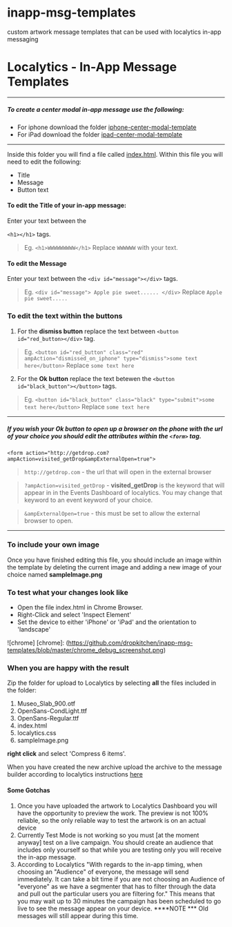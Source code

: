 # inapp-msg-templates
custom artwork message  templates that can be used with localytics in-app messaging

# Localytics - In-App Message Templates

___

##### To create a center modal in-app message use the following:

- For iphone download the folder [iphone-center-modal-template]
- For iPad download the folder [ipad-center-modal-template]
___

Inside this folder you will find a file called [index.html].
Within this file you will need to edit the following: 

  - Title
  - Message
  - Button text

#### To edit the **Title** of your in-app message:
Enter your text between the 

`<h1></h1>` tags.

>Eg. `<h1>WWWWWWWWW</h1>` Replace `WWWWWW` with your text.

#### To edit the **Message**
Enter your text between the `<div id="message"></div>` tags.

>Eg. 
    ```<div id="message">
        Apple pie sweet......
    </div>```
Replace ```Apple pie sweet.....```
    
### To edit the text within the **buttons**

1. For the **dismiss button** replace the text between `<button id="red_button></div>` tag.

>Eg. `<button id="red_button" class="red" ampAction="dismissed_on_iphone" type="dismiss">some text here</button>`
Replace `some text here`

2. For the **Ok button** replace the text betewen the `<button id="black_button"></button>` tags.
>Eg. `<button id="black_button" class="black" type="submit">some text here</button>`
Replace `some text here`
---
##### If you wish your **Ok button to open up a browser** on the phone with the url of your choice you should edit the attributes within the `<form>` tag.

```<form action="http://getdrop.com?ampAction=visited_getDrop&ampExternalOpen=true">```

>`http://getdrop.com` - the url that will open in the external browser

>`?ampAction=visited_getDrop` - **visited_getDrop** is the keyword that will appear in in the Events Dashboard of localytics.  You may change that keyword to an event keyword of your choice.

>`&ampExternalOpen=true` - this must be set to allow the external browser to open. 
___

### To include your own image

Once you have finished editing this file, you should include an image within the template by deleting the current image and adding a new image of your choice named **sampleImage.png**

### To test what your changes look like

- Open the file index.html in Chrome Browser. 
- Right-Click and select 'Inspect Element'
- Set the device to either 'iPhone' or 'iPad' and the orientation to 'landscape'

![chrome]
[chrome]: (https://github.com/dropkitchen/inapp-msg-templates/blob/master/chrome_debug_screenshot.png)

### When you are happy with the result 
Zip the folder for upload to Localytics by selecting **all** the files included in the folder: 

1. Museo_Slab_900.otf
2. OpenSans-CondLight.ttf
3. OpenSans-Regular.ttf
4. index.html
5. localytics.css
6. sampleImage.png

**right click** and select 'Compress 6 items'.

When you have created the new archive upload the archive to the message builder according to localytics instructions [here]

#### Some Gotchas

1. Once you have uploaded the artwork to Localytics Dashboard you will have the opportunity to preview the work.  The preview is not 100% reliable, so the only reliable way to test the artwork is on an actual device
2. Currently Test Mode is not working so you must [at the moment anyway] test on a live campaign.  You should create an audience that includes only yourself so that while you are testing only you will receive the in-app message.
3. According to Localytics "With regards to the in-app timing, when choosing an "Audience" of everyone, the message will send immediately.  It can take a bit time if you are not choosing an Audience of "everyone" as we have a segmenter that has to filter through the data and pull out the particular users you are filtering for." This means that you may wait up to 30 minutes the campaign has been scheduled to go live to see the message appear on your device.  ****NOTE *** Old messages will still appear during this time. 

[//]: # (These are reference links used in the body of this note and get stripped out when the markdown processor does it's job. There is no need to format nicely because it shouldn't be seen. Thanks SO - http://stackoverflow.com/questions/4823468/store-comments-in-markdown-syntax)


   [iphone-center-modal-template]: <https://github.com/dropkitchen/inapp-msg-templates/tree/master/iphone-center-modal-template>
   [index.html]: <https://github.com/dropkitchen/inapp-msg-templates/blob/master/iphone-center-modal-template/index.html>
   [here]: <http://docs.localytics.com/#Marketing/Messages/file-uploader.html>
   [ipad-center-modal-template]: <https://github.com/dropkitchen/inapp-msg-templates/tree/master/ipad-center-modal-template>
   [df1]: <http://daringfireball.net/projects/markdown/>
   [marked]: <https://github.com/chjj/marked>
   [Ace Editor]: <http://ace.ajax.org>
   [node.js]: <http://nodejs.org>
   [Twitter Bootstrap]: <http://twitter.github.com/bootstrap/>
   [keymaster.js]: <https://github.com/madrobby/keymaster>
   [jQuery]: <http://jquery.com>
   [@tjholowaychuk]: <http://twitter.com/tjholowaychuk>
   [express]: <http://expressjs.com>
   [AngularJS]: <http://angularjs.org>
   [Gulp]: <http://gulpjs.com>
   
   [PlDb]: <https://github.com/joemccann/dillinger/tree/master/plugins/dropbox/README.md>
   [PlGh]:  <https://github.com/joemccann/dillinger/tree/master/plugins/github/README.md>
   [PlGd]: <https://github.com/joemccann/dillinger/tree/master/plugins/googledrive/README.md>
   [PlOd]: <https://github.com/joemccann/dillinger/tree/master/plugins/onedrive/README.md>



